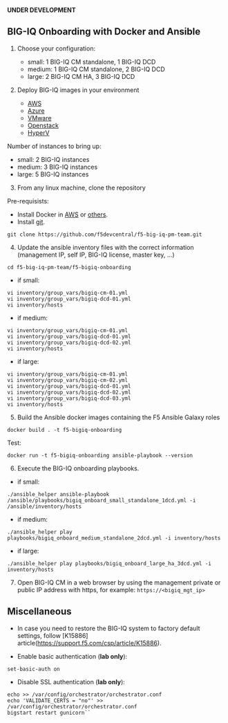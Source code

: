 **UNDER DEVELOPMENT**

BIG-IQ Onboarding with Docker and Ansible
-----------------------------------------

1. Choose your configuration:

    - small: 1 BIG-IQ CM standalone, 1 BIG-IQ DCD
    - medium: 1 BIG-IQ CM standalone, 2 BIG-IQ DCD
    - large: 2 BIG-IQ CM HA, 3 BIG-IQ DCD

2. Deploy BIG-IQ images in your environment

    - [AWS](https://aws.amazon.com/marketplace/pp/B00KIZG6KA?qid=1495059228012&sr=0-1&ref_=srh_res_product_title)
    - [Azure](https://azuremarketplace.microsoft.com/en-us/marketplace/apps/f5-networks.f5-big-iq?tab=Overview)
    - [VMware](https://downloads.f5.com/esd/eula.sv?sw=BIG-IQ&pro=big-iq_CM&ver=6.1.0&container=v6.1.0&_ga=2.95373976.584487124.1557161462-1415455721.1549652512)
    - [Openstack](https://downloads.f5.com/esd/eula.sv?sw=BIG-IQ&pro=big-iq_CM&ver=6.1.0&container=v6.1.0&_ga=2.200814506.584487124.1557161462-1415455721.1549652512)
    - [HyperV](https://downloads.f5.com/esd/eula.sv?sw=BIG-IQ&pro=big-iq_CM&ver=6.1.0&container=v6.1.0&_ga=2.133130250.584487124.1557161462-1415455721.1549652512)

  Number of instances to bring up:

  - small: 2 BIG-IQ instances
  - medium: 3 BIG-IQ instances
  - large: 5 BIG-IQ instances

3. From any linux machine, clone the repository

Pre-requisists:
  - Install Docker in [AWS](https://docs.aws.amazon.com/AmazonECS/latest/developerguide/docker-basics.html) or [others](https://docs.docker.com/install/linux/docker-ce/ubuntu/).
  - Install [git](https://git-scm.com/download/linux).

```
git clone https://github.com/f5devcentral/f5-big-iq-pm-team.git
```

4. Update the ansible inventory files with the correct information (management IP, self IP, BIG-IQ license, master key, ...)

```
cd f5-big-iq-pm-team/f5-bigiq-onboarding
```

- if small:

```
vi inventory/group_vars/bigiq-cm-01.yml
vi inventory/group_vars/bigiq-dcd-01.yml
vi inventory/hosts
```

- if medium:

```
vi inventory/group_vars/bigiq-cm-01.yml
vi inventory/group_vars/bigiq-dcd-01.yml
vi inventory/group_vars/bigiq-dcd-02.yml
vi inventory/hosts
```

- if large:

```
vi inventory/group_vars/bigiq-cm-01.yml
vi inventory/group_vars/bigiq-cm-02.yml
vi inventory/group_vars/bigiq-dcd-01.yml
vi inventory/group_vars/bigiq-dcd-02.yml
vi inventory/group_vars/bigiq-dcd-03.yml
vi inventory/hosts
```

5. Build the Ansible docker images containing the F5 Ansible Galaxy roles

```
docker build . -t f5-bigiq-onboarding
```

  Test:

```
docker run -t f5-bigiq-onboarding ansible-playbook --version
```

6. Execute the BIG-IQ onboarding playbooks.

- if small:

```
./ansible_helper ansible-playbook /ansible/playbooks/bigiq_onboard_small_standalone_1dcd.yml -i /ansible/inventory/hosts
```

- if medium:

```
./ansible_helper play playbooks/bigiq_onboard_medium_standalone_2dcd.yml -i inventory/hosts
```

- if large:

```
./ansible_helper play playbooks/bigiq_onboard_large_ha_3dcd.yml -i inventory/hosts
```

7. Open BIG-IQ CM in a web browser by using the management private or public IP address with https, for example: ``https://<bigiq_mgt_ip>``


Miscellaneous
-------------

- In case you need to restore the BIG-IQ system to factory default settings, follow [K15886] article(https://support.f5.com/csp/article/K15886).

- Enable basic authentication (**lab only**):

 ```
 set-basic-auth on
 ```

- Disable SSL authentication (**lab only**):

```
echo >> /var/config/orchestrator/orchestrator.conf
echo 'VALIDATE_CERTS = "no"' >> /var/config/orchestrator/orchestrator.conf
bigstart restart gunicorn``
```